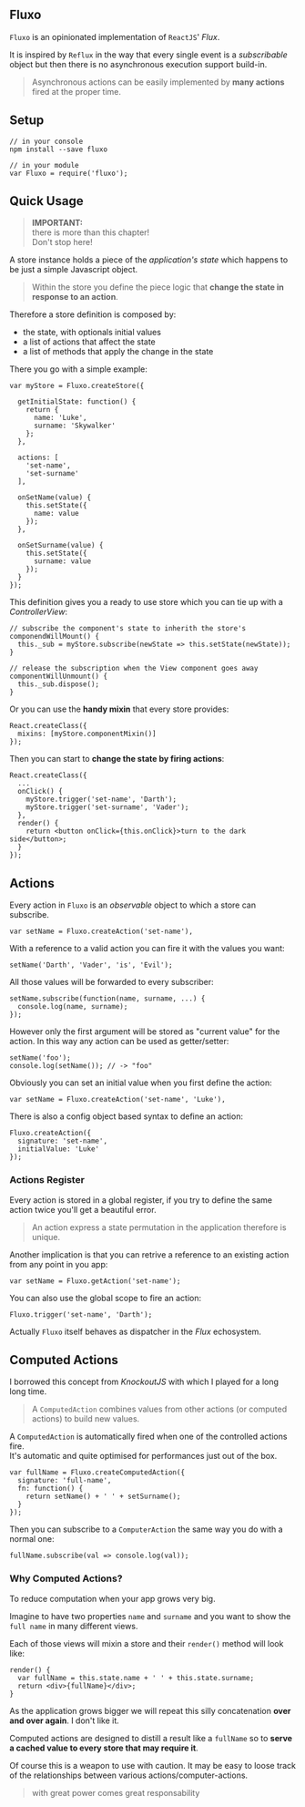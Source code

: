Fluxo
---

`Fluxo` is an opinionated implementation of `ReactJS`' _Flux_.

It is inspired by `Reflux` in the way that every single event is a _subscribable_ object but then there is no asynchronous execution support build-in.

> Asynchronous actions can be easily implemented by **many actions**
> fired at the proper time.


## Setup

    // in your console
    npm install --save fluxo
    
    // in your module
    var Fluxo = require('fluxo');


## Quick Usage

> **IMPORTANT:**  
> there is more than this chapter!  
> Don't stop here!

A store instance holds a piece of the _application's state_ which happens to be just a simple Javascript object.

> Within the store you define the piece logic that 
> **change the state in response to an action**.

Therefore a store definition is composed by:

- the state, with optionals initial values
- a list of actions that affect the state
- a list of methods that apply the change in the state

There you go with a simple example:

    var myStore = Fluxo.createStore({
      
      getInitialState: function() {
        return {
          name: 'Luke',
          surname: 'Skywalker'
        };
      },
      
      actions: [
        'set-name', 
        'set-surname'
      ],
      
      onSetName(value) {
        this.setState({
          name: value
        });
      },
      
      onSetSurname(value) {
        this.setState({
          surname: value
        });
      }
    });
    
This definition gives you a ready to use store which you can tie up with a _ControllerView_:
	
	// subscribe the component's state to inherith the store's
    componendWillMount() {
      this._sub = myStore.subscribe(newState => this.setState(newState));
    }
    
    // release the subscription when the View component goes away
    componentWillUnmount() {
      this._sub.dispose();
    }

Or you can use the **handy mixin** that every store provides:

    React.createClass({
      mixins: [myStore.componentMixin()]
    });
    
Then you can start to **change the state by firing actions**:
	
	React.createClass({
      ...
      onClick() {
        myStore.trigger('set-name', 'Darth');
        myStore.trigger('set-surname', 'Vader');
      },
      render() {
        return <button onClick={this.onClick}>turn to the dark side</button>;
      }
    });
    
## Actions

Every action in `Fluxo` is an _observable_ object to which a store can subscribe.

    var setName = Fluxo.createAction('set-name'),
    
With a reference to a valid action you can fire it with the values you want:

    setName('Darth', 'Vader', 'is', 'Evil');
    
All those values will be forwarded to every subscriber:

    setName.subscribe(function(name, surname, ...) {
      console.log(name, surname);
    });
    
However only the first argument will be stored as "current value" for the action. 
In this way any action can be used as getter/setter:

	setName('foo');
	console.log(setName()); // -> "foo"
	
Obviously you can set an initial value when you first define the action:

    var setName = Fluxo.createAction('set-name', 'Luke'),

There is also a config object based syntax to define an action:

    Fluxo.createAction({
      signature: 'set-name',
      initialValue: 'Luke'
    });

### Actions Register

Every action is stored in a global register, if you try to define the same action twice you'll get a beautiful error.

> An action express a state permutation in the application therefore is unique.

Another implication is that you can retrive a reference to an existing action from any point in you app:

    var setName = Fluxo.getAction('set-name');
    
You can also use the global scope to fire an action:

    Fluxo.trigger('set-name', 'Darth');
    
Actually `Fluxo` itself behaves as dispatcher in the _Flux_ echosystem.


## Computed Actions

I borrowed this concept from _KnockoutJS_ with which I played for a long long time.

> A `ComputedAction` combines values from other actions (or computed actions) to build new values.

A `ComputedAction` is automatically fired when one of the controlled actions fire.  
It's automatic and quite optimised for performances just out of the box.

    var fullName = Fluxo.createComputedAction({
      signature: 'full-name',
      fn: function() {
        return setName() + ' ' + setSurname();
      }
    });

Then you can subscribe to a `ComputerAction` the same way you do with a normal one:

    fullName.subscribe(val => console.log(val));
    
### Why Computed Actions?

To reduce computation when your app grows very big.

Imagine to have two properties `name` and `surname` and you want to show the `full name` in many different views.

Each of those views will mixin a store and their `render()` method will look like:

    render() {
      var fullName = this.state.name + ' ' + this.state.surname;
      return <div>{fullName}</div>;
    }

As the application grows bigger we will repeat this silly concatenation **over and over again**. I don't like it.

Computed actions are designed to distill a result like a `fullName` so to **serve a cached value to every store that may require it**.

Of course this is a weapon to use with caution. It may be easy to loose track of the relationships between various actions/computer-actions.

> with great power comes great responsability


